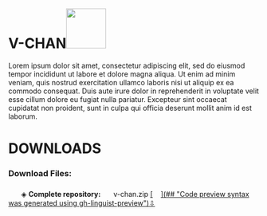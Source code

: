 
# V-CHAN<img src="https://github.com/sdmatayoshi/V-chan/assets/106670145/4ffc0592-1370-4077-bb2b-4bced78ea58f" style="width:5rem;">
<p>Lorem ipsum dolor sit amet, consectetur adipiscing elit, sed do eiusmod tempor incididunt ut labore et dolore magna aliqua. Ut enim ad minim veniam, quis nostrud exercitation ullamco laboris nisi ut aliquip ex ea commodo consequat. Duis aute irure dolor in reprehenderit in voluptate velit esse cillum dolore eu fugiat nulla pariatur. Excepteur sint occaecat cupidatat non proident, sunt in culpa qui officia deserunt mollit anim id est laborum.</p>

# DOWNLOADS
<h3>Download Files:</h3>
ㅤㅤ◈ <b>Complete repository:</b>ㅤㅤv-chan.zip <a href="https://github.com/sdmatayoshi/V-chan/archive/refs/heads/v-chan.zip">[<img src="https://github.com/sdmatayoshi/V-chan/assets/106670145/ce129379-faeb-48fa-98a5-0769f39e12db" style="width:1rem;margin-top:5px">](## "Code preview syntax was generated using gh-linguist-preview")<u>⇩</u></a>
<!--Here's a sentence with a footnote. [^1]
[^1]: This is the footnote.-->
